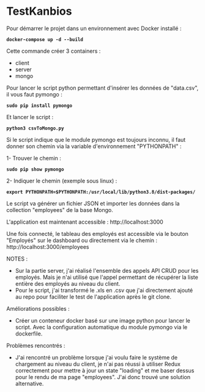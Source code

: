 # TestKanbios

Pour démarrer le projet dans un environnement avec Docker installé :

**`docker-compose up -d --build`**

Cette commande créer 3 containers :

- client
- server
- mongo

Pour lancer le script python permettant d'insérer les données de "data.csv", il vous faut pymongo :

**`sudo pip install pymongo`**

Et lancer le script : 

**`python3 csvToMongo.py`**

Si le script indique que le module pymongo est toujours inconnu, il faut donner son chemin via la variable d'environnement "PYTHONPATH" :

1- Trouver le chemin :

**`sudo pip show pymongo`**

2- Indiquer le chemin (exemple sous linux) :

**`export PYTHONPATH=$PYTHONPATH:/usr/local/lib/python3.8/dist-packages/`**

Le script va générer un fichier JSON et importer les données dans la collection "employees" de la base Mongo.

L'application est maintenant accessible : http://localhost:3000

Une fois connecté, le tableau des employés est accessible via le bouton "Employés" sur le dashboard ou directement via le chemin : http://localhost:3000/employees

NOTES : 
- Sur la partie server, j'ai réalisé l'ensemble des appels API CRUD pour les employés. Mais je n'ai utilisé que l'appel permettant de récupérer la liste entière des employés au niveau du client.
- Pour le script, j'ai transformé le .xls en .csv que j'ai directement ajouté au repo pour faciliter le test de l'application après le git clone. 

Améliorations possibles :
- Créer un conteneur docker basé sur une image python pour lancer le script. Avec la configuration automatique du module pymongo via le dockerfile.

Problèmes rencontrés :
- J'ai rencontré un problème lorsque j'ai voulu faire le système de chargement au niveau du client, je n'ai pas réussi à utiliser Redux correctement pour mettre à jour un state "loading" et me baser dessus pour le rendu de ma page "employees". J'ai donc trouvé une solution alternative.
